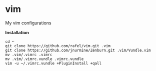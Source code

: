 # vim
My vim configurations

**Installation**

    cd ~
    git clone https://github.com/rafel/vim.git .vim
    git clone https://github.com/jnurmine/Zenburn.git .vim/Vundle.vim
    mv .vim/.vimrc .vimrc
    mv .vim/.vimrc.vundle .vimrc.vundle
    vim -u ~/.vimrc.vundle +PluginInstall +qall
